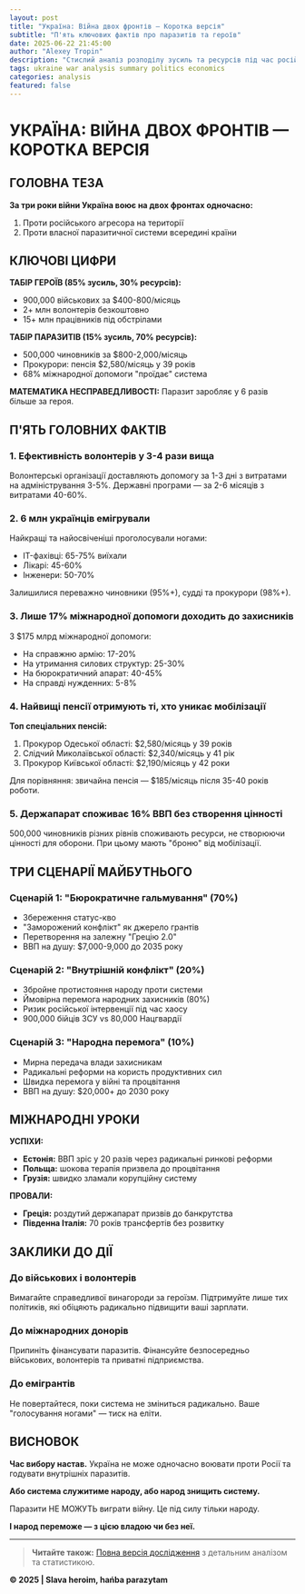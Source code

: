 ```yaml
---
layout: post
title: "Україна: Війна двох фронтів — Коротка версія"
subtitle: "П'ять ключових фактів про паразитів та героїв"
date: 2025-06-22 21:45:00
author: "Alexey Tropin"
description: "Стислий аналіз розподілу зусиль та ресурсів під час російської агресії"
tags: ukraine war analysis summary politics economics
categories: analysis
featured: false
---
```


# УКРАЇНА: ВІЙНА ДВОХ ФРОНТІВ — КОРОТКА ВЕРСІЯ

## ГОЛОВНА ТЕЗА

**За три роки війни Україна воює на двох фронтах одночасно:**
1. Проти російського агресора на території
2. Проти власної паразитичної системи всередині країни

## КЛЮЧОВІ ЦИФРИ

**ТАБІР ГЕРОЇВ (85% зусиль, 30% ресурсів):**
- 900,000 військових за $400-800/місяць
- 2+ млн волонтерів безкоштовно
- 15+ млн працівників під обстрілами

**ТАБІР ПАРАЗИТІВ (15% зусиль, 70% ресурсів):**
- 500,000 чиновників за $800-2,000/місяць
- Прокурори: пенсія $2,580/місяць у 39 років
- 68% міжнародної допомоги "проїдає" система

**МАТЕМАТИКА НЕСПРАВЕДЛИВОСТІ:** Паразит заробляє у 6 разів більше за героя.

## П'ЯТЬ ГОЛОВНИХ ФАКТІВ

### 1. Ефективність волонтерів у 3-4 рази вища
Волонтерські організації доставляють допомогу за 1-3 дні з витратами на адміністрування 3-5%. Державні програми — за 2-6 місяців з витратами 40-60%.

### 2. 6 млн українців емігрували
Найкращі та найосвіченіші проголосували ногами:
- IT-фахівці: 65-75% виїхали
- Лікарі: 45-60%
- Інженери: 50-70%

Залишилися переважно чиновники (95%+), судді та прокурори (98%+).

### 3. Лише 17% міжнародної допомоги доходить до захисників
З $175 млрд міжнародної допомоги:
- На справжню армію: 17-20%
- На утримання силових структур: 25-30%
- На бюрократичний апарат: 40-45%
- На справді нужденних: 5-8%

### 4. Найвищі пенсії отримують ті, хто уникає мобілізації
**Топ спеціальних пенсій:**
1. Прокурор Одеської області: $2,580/місяць у 39 років
2. Слідчий Миколаївської області: $2,340/місяць у 41 рік
3. Прокурор Київської області: $2,190/місяць у 42 роки

Для порівняння: звичайна пенсія — $185/місяць після 35-40 років роботи.

### 5. Держапарат споживає 16% ВВП без створення цінності
500,000 чиновників різних рівнів споживають ресурси, не створюючи цінності для оборони. При цьому мають "броню" від мобілізації.

## ТРИ СЦЕНАРІЇ МАЙБУТНЬОГО

### Сценарій 1: "Бюрократичне гальмування" (70%)
- Збереження статус-кво
- "Заморожений конфлікт" як джерело грантів
- Перетворення на залежну "Грецію 2.0"
- ВВП на душу: $7,000-9,000 до 2035 року

### Сценарій 2: "Внутрішній конфлікт" (20%)
- Збройне протистояння народу проти системи
- Ймовірна перемога народних захисників (80%)
- Ризик російської інтервенції під час хаосу
- 900,000 бійців ЗСУ vs 80,000 Нацгвардії

### Сценарій 3: "Народна перемога" (10%)
- Мирна передача влади захисникам
- Радикальні реформи на користь продуктивних сил
- Швидка перемога у війні та процвітання
- ВВП на душу: $20,000+ до 2030 року

## МІЖНАРОДНІ УРОКИ

**УСПІХИ:**
- **Естонія:** ВВП зріс у 20 разів через радикальні ринкові реформи
- **Польща:** шокова терапія призвела до процвітання
- **Грузія:** швидко зламали корупційну систему

**ПРОВАЛИ:**
- **Греція:** роздутий держапарат призвів до банкрутства
- **Південна Італія:** 70 років трансфертів без розвитку

## ЗАКЛИКИ ДО ДІЇ

### До військових і волонтерів
Вимагайте справедливої винагороди за героїзм. Підтримуйте лише тих політиків, які обіцяють радикально підвищити ваші зарплати.

### До міжнародних донорів
Припиніть фінансувати паразитів. Фінансуйте безпосередньо військових, волонтерів та приватні підприємства.

### До емігрантів
Не повертайтеся, поки система не зміниться радикально. Ваше "голосування ногами" — тиск на еліти.

## ВИСНОВОК

**Час вибору настав.** Україна не може одночасно воювати проти Росії та годувати внутрішніх паразитів. 

**Або система служитиме народу, або народ знищить систему.**

Паразити НЕ МОЖУТЬ виграти війну. Це під силу тільки народу.

**І народ переможе — з цією владою чи без неї.**

---

> **Читайте також:** [Повна версія дослідження](/blog/2025/ukraine-war-analysis-full/) з детальним аналізом та статистикою.

**© 2025 | Slava heroim, hańba parazytam**

